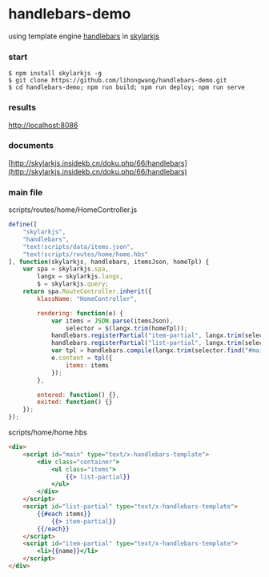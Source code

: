 # handlebars-demo
using template engine [handlebars](http://handlebarsjs.com/) in [skylarkjs](http://skylarkjs.org)

### start
    $ npm install skylarkjs -g
    $ git clone https://github.com/lihongwang/handlebars-demo.git
    $ cd handlebars-demo; npm run build; npm run deploy; npm run serve

### results 
[http://localhost:8086](http://localhost:8086)
### documents
[http://skylarkjs.insidekb.cn/doku.php/66/handlebars](http://skylarkjs.insidekb.cn/doku.php/66/handlebars)
### main file
scripts/routes/home/HomeController.js
```javascript
define([
    "skylarkjs",
    "handlebars",
    "text!scripts/data/items.json",
    "text!scripts/routes/home/home.hbs"
], function(skylarkjs, handlebars, itemsJson, homeTpl) {
    var spa = skylarkjs.spa,
        langx = skylarkjs.langx,
        $ = skylarkjs.query;
    return spa.RouteController.inherit({
        klassName: "HomeController",

        rendering: function(e) {
            var items = JSON.parse(itemsJson),
                selector = $(langx.trim(homeTpl));
            handlebars.registerPartial("item-partial", langx.trim(selector.find("#item-partial").html()).replace(/\{\{&gt;/g, "{{>"));
            handlebars.registerPartial("list-partial", langx.trim(selector.find("#list-partial").html()).replace(/\{\{&gt;/g, "{{>"));
            var tpl = handlebars.compile(langx.trim(selector.find("#main").html()).replace("{{&gt;", "{{>"));
            e.content = tpl({
                items: items
            });
        },

        entered: function() {},
        exited: function() {}
    });
});
```

scripts/home/home.hbs
```html
<div>
    <script id="main" type="text/x-handlebars-template">
        <div class="container">
            <ul class="items">
                {{> list-partial}}
            </ul>
        </div>
    </script>
    <script id="list-partial" type="text/x-handlebars-template">
        {{#each items}}
            {{> item-partial}}
        {{/each}}
    </script>
    <script id="item-partial" type="text/x-handlebars-template">
        <li>{{name}}</li>
    </script>
</div>

```
